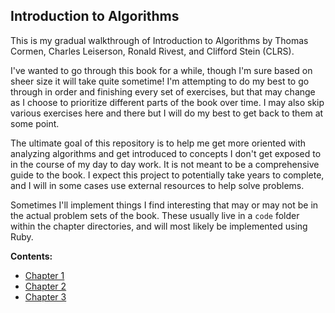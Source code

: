 ## Introduction to Algorithms

This is my gradual walkthrough of Introduction to Algorithms by Thomas Cormen, Charles Leiserson, Ronald Rivest, and Clifford Stein (CLRS).

I've wanted to go through this book for a while, though I'm sure based on sheer size it will take quite sometime! I'm attempting to do my best to go through in order and finishing every set of exercises, but that may change as I choose to prioritize different parts of the book over time. I may also skip various exercises here and there but I will do my best to get back to them at some point.

The ultimate goal of this repository is to help me get more oriented with analyzing algorithms and get introduced to concepts I don't get exposed to in the course of my day to day work. It is not meant to be a comprehensive guide to the book. I expect this project to potentially take years to complete, and I will in some cases use external resources to help solve problems.

Sometimes I'll implement things I find interesting that may or may not be in the actual problem sets of the book. These usually live in a `code` folder within the chapter directories, and will most likely be implemented using Ruby.

**Contents:**

- [Chapter 1](https://github.com/hillmandj/clrs-algorithms/tree/master/ch-1)
- [Chapter 2](https://github.com/hillmandj/clrs-algorithms/tree/master/ch-2)
- [Chapter 3](https://github.com/hillmandj/clrs-algorithms/tree/master/ch-3)
